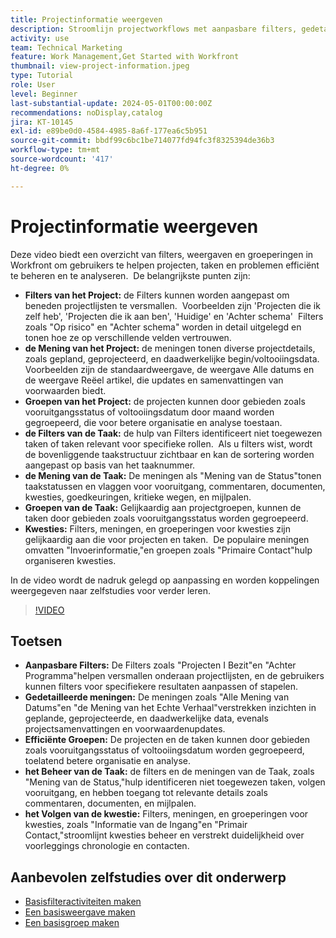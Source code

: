 ```yaml
---
title: Projectinformatie weergeven
description: Stroomlijn projectworkflows met aanpasbare filters, gedetailleerde weergaven, efficiënte groeperingen, tools voor taakbeheer en functies voor het bijhouden van problemen voor een betere organisatie en duidelijkheid.
activity: use
team: Technical Marketing
feature: Work Management,Get Started with Workfront
thumbnail: view-project-information.jpeg
type: Tutorial
role: User
level: Beginner
last-substantial-update: 2024-05-01T00:00:00Z
recommendations: noDisplay,catalog
jira: KT-10145
exl-id: e89be0d0-4584-4985-8a6f-177ea6c5b951
source-git-commit: bbdf99c6bc1be714077fd94fc3f8325394de36b3
workflow-type: tm+mt
source-wordcount: '417'
ht-degree: 0%

---
```


# Projectinformatie weergeven

Deze video biedt een overzicht van filters, weergaven en groeperingen in Workfront om gebruikers te helpen projecten, taken en problemen efficiënt te beheren en te analyseren. &#x200B; De belangrijkste punten zijn:

* **Filters van het Project:** de Filters kunnen worden aangepast om beneden projectlijsten te versmallen. &#x200B; Voorbeelden zijn &#39;Projecten die ik zelf heb&#39;, &#39;Projecten die ik aan ben&#39;, &#39;Huidige&#39; en &#39;Achter schema&#39; &#x200B; Filters zoals &quot;Op risico&quot; en &quot;Achter schema&quot; worden in detail uitgelegd en tonen hoe ze op verschillende velden vertrouwen.
* **de Mening van het Project:** de meningen tonen diverse projectdetails, zoals gepland, geprojecteerd, en daadwerkelijke begin/voltooiingsdata. &#x200B; Voorbeelden zijn de standaardweergave, de weergave Alle datums en de weergave Reëel artikel, die updates en samenvattingen van voorwaarden biedt. &#x200B;
* **Groepen van het Project:** de projecten kunnen door gebieden zoals vooruitgangsstatus of voltooiingsdatum door maand worden gegroepeerd, die voor betere organisatie en analyse toestaan. &#x200B;
* **de Filters van de Taak:** de hulp van Filters identificeert niet toegewezen taken of taken relevant voor specifieke rollen. &#x200B; Als u filters wist, wordt de bovenliggende taakstructuur zichtbaar en kan de sortering worden aangepast op basis van het taaknummer. &#x200B;
* **de Mening van de Taak:** De meningen als &quot;Mening van de Status&quot;tonen taakstatussen en vlaggen voor vooruitgang, commentaren, documenten, kwesties, goedkeuringen, kritieke wegen, en mijlpalen.
* **Groepen van de Taak:** Gelijkaardig aan projectgroepen, kunnen de taken door gebieden zoals vooruitgangsstatus worden gegroepeerd. &#x200B;
* **Kwesties:** Filters, meningen, en groeperingen voor kwesties zijn gelijkaardig aan die voor projecten en taken. &#x200B; De populaire meningen omvatten &quot;Invoerinformatie,&quot;en groepen zoals &quot;Primaire Contact&quot;hulp organiseren kwesties. &#x200B;

In de video wordt de nadruk gelegd op aanpassing en worden koppelingen weergegeven naar zelfstudies voor verder leren. &#x200B;

>[!VIDEO](https://video.tv.adobe.com/v/3453072/?quality=12&learn=on&enablevpops=1&captions=dut)

## Toetsen

* **Aanpasbare Filters:** De Filters zoals &quot;Projecten I Bezit&quot;en &quot;Achter Programma&quot;helpen versmallen onderaan projectlijsten, en de gebruikers kunnen filters voor specifiekere resultaten aanpassen of stapelen. &#x200B;
* **Gedetailleerde meningen:** De meningen zoals &quot;Alle Mening van Datums&quot;en &quot;de Mening van het Echte Verhaal&quot;verstrekken inzichten in geplande, geprojecteerde, en daadwerkelijke data, evenals projectsamenvattingen en voorwaardenupdates. &#x200B;
* **Efficiënte Groepen:** De projecten en de taken kunnen door gebieden zoals vooruitgangsstatus of voltooiingsdatum worden gegroepeerd, toelatend betere organisatie en analyse. &#x200B;
* **het Beheer van de Taak:** de filters en de meningen van de Taak, zoals &quot;Mening van de Status,&quot;hulp identificeren niet toegewezen taken, volgen vooruitgang, en hebben toegang tot relevante details zoals commentaren, documenten, en mijlpalen. &#x200B;
* **het Volgen van de kwestie:** Filters, meningen, en groeperingen voor kwesties, zoals &quot;Informatie van de Ingang&quot;en &quot;Primair Contact,&quot;stroomlijnt kwesties beheer en verstrekt duidelijkheid over voorleggings chronologie en contacten. &#x200B;




## Aanbevolen zelfstudies over dit onderwerp

* [Basisfilteractiviteiten maken](/help/reporting/basic-reporting/create-a-basic-filter-activity.md)
* [Een basisweergave maken](/help/reporting/basic-reporting/create-a-basic-view.md)
* [Een basisgroep maken](/help/reporting/basic-reporting/create-a-basic-grouping.md)

